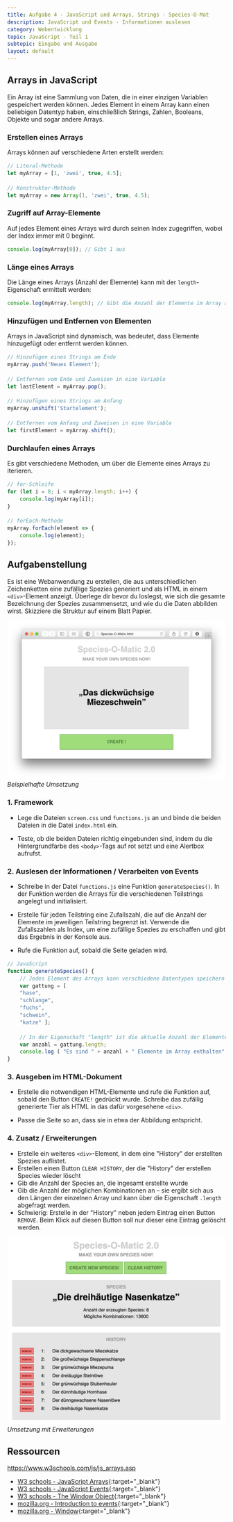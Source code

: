 ```yaml
---
title: Aufgabe 4 - JavaScript und Arrays, Strings - Species-O-Mat
description: JavaScript und Events - Informationen auslesen
category: Webentwicklung
topic: JavaScript - Teil 1
subtopic: Eingabe und Ausgabe
layout: default
---
```


## Arrays in JavaScript

Ein Array ist eine Sammlung von Daten, die in einer einzigen Variablen gespeichert werden können. Jedes Element in einem Array kann einen beliebigen Datentyp haben, einschließlich Strings, Zahlen, Booleans, Objekte und sogar andere Arrays.

### Erstellen eines Arrays
Arrays können auf verschiedene Arten erstellt werden:

```javascript
// Literal-Methode
let myArray = [1, 'zwei', true, 4.5];

// Konstruktor-Methode
let myArray = new Array(1, 'zwei', true, 4.5);
```

### Zugriff auf Array-Elemente
Auf jedes Element eines Arrays wird durch seinen Index zugegriffen, wobei der Index immer mit 0 beginnt.

```javascript
console.log(myArray[0]); // Gibt 1 aus
```

### Länge eines Arrays
Die Länge eines Arrays (Anzahl der Elemente) kann mit der `length`-Eigenschaft ermittelt werden:

```javascript
console.log(myArray.length); // Gibt die Anzahl der Elemente im Array aus
```

### Hinzufügen und Entfernen von Elementen
Arrays in JavaScript sind dynamisch, was bedeutet, dass Elemente hinzugefügt oder entfernt werden können.

```javascript
// Hinzufügen eines Strings am Ende
myArray.push('Neues Element');

// Entfernen vom Ende und Zuweisen in eine Variable
let lastElement = myArray.pop(); 

// Hinzufügen eines Strings am Anfang
myArray.unshift('Startelement'); 

// Entfernen vom Anfang und Zuweisen in eine Variable
let firstElement = myArray.shift(); 
```

### Durchlaufen eines Arrays
Es gibt verschiedene Methoden, um über die Elemente eines Arrays zu iterieren.

```javascript
// for-Schleife
for (let i = 0; i < myArray.length; i++) {
    console.log(myArray[i]);
}

// forEach-Methode
myArray.forEach(element => {
    console.log(element);
});
```

## Aufgabenstellung
Es ist eine Webanwendung zu erstellen, die aus unterschiedlichen Zeichenketten eine zufällige Spezies generiert und als HTML in einem `<div>`-Element anzeigt. Überlege dir bevor du loslegst, wie sich die gesamte
Bezeichnung der Spezies zusammensetzt, und wie du die Daten abbilden wirst. Skizziere die Struktur auf
einem Blatt Papier.

![Beispielhafte Umsetzung](img/js_arrays.png)
*Beispielhafte Umsetzung*

### 1. Framework

* Lege die Dateien `screen.css` und `functions.js` an und binde die beiden Dateien in die Datei `index.html` ein.

* Teste, ob die beiden Dateien richtig eingebunden sind, indem du die Hintergrundfarbe des `<body>`-Tags auf
rot setzt und eine Alertbox aufrufst.

### 2. Auslesen der Informationen / Verarbeiten von Events

* Schreibe in der Datei `functions.js` eine Funktion `generateSpecies()`. In der Funktion   werden die Arrays für die verschiedenen Teilstrings angelegt und initialisiert. 

* Erstelle für jeden Teilstring eine Zufallszahl, die auf die Anzahl der Elemente im jeweiligen Teilstring
  begrenzt ist. Verwende die Zufallszahlen als Index, um eine zufällige Spezies zu erschaffen und gibt das
  Ergebnis in der Konsole aus.

* Rufe die Funktion auf, sobald die Seite geladen wird.


```javascript
// JavaScript
function generateSpecies() {
    // Jedes Element des Arrays kann verschiedene Datentypen speichern - auch Strings
    var gattung = [
    "hase",
    "schlange",
    "fuchs",
    "schwein",
    "katze" ];

    // In der Eigenschaft "length" ist die aktuelle Anzahl der Elemente im Array gespeichert
    var anzahl = gattung.length;
    console.log ( "Es sind " + anzahl + " Elemente im Array enthalten" );
}
```

### 3. Ausgeben im HTML-Dokument

* Erstelle die notwendigen HTML-Elemente und rufe die Funktion auf, sobald den Button `CREATE!` gedrückt
  wurde. Schreibe das zufällig generierte Tier als HTML in das dafür vorgesehene `<div>`.

* Passe die Seite so an, dass sie in etwa der Abbildung entspricht.


### 4. Zusatz / Erweiterungen
* Erstelle ein weiteres `<div>`-Element, in dem eine "History" der erstellten Spezies auflistet.
* Erstellen einen Button `CLEAR HISTORY`, der die "History" der erstellen Species wieder löscht
* Gib die Anzahl der Species an, die ingesamt erstellte wurde
* Gib die Anzahl der möglichen Kombinationen an – sie ergibt sich aus den Längen der einzelnen Array und kann über die Eigenschaft `.length` abgefragt werden.
* Schwierig: Erstelle in der "History" neben jedem Eintrag einen Button `REMOVE`. Beim Klick auf diesen Button soll nur dieser eine Eintrag gelöscht werden.

![Umsetzung mit Erweiterungen](img/js_arrays_ext.png)
*Umsetzung mit Erweiterungen*
## Ressourcen


https://www.w3schools.com/js/js_arrays.asp
* [W3 schools - JavaScript Arrays](https://www.w3schools.com/js/js_arrays.asp){:target="_blank"}
* [W3 schools - JavaScript Events](https://www.w3schools.com/js/js_events.asp){:target="_blank"}
* [W3 schools - The Window Object](https://www.w3schools.com/jsref/obj_window.asp){:target="_blank"}
* [mozilla.org - Introduction to events](https://developer.mozilla.org/en-US/docs/Learn/JavaScript/Building_blocks/Events){:target="_blank"}
* [mozilla.org - Window](https://developer.mozilla.org/en-US/docs/Web/API/Window){:target="_blank"}